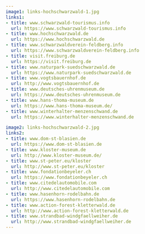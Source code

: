 ```yaml
---
image1: links-hochschwarzwald-1.jpg
links1:
- title: www.schwarzwald-tourismus.info
  url: https://www.schwarzwald-tourismus.info
- title: www.hochschwarzwald.de
  url: https://www.hochschwarzwald.de
- title: www.schwarzwaldverein-feldberg.info
  url: https://www.schwarzwaldverein-feldberg.info
- title: visit.freiburg.de
  url: https://visit.freiburg.de
- title: www.naturpark-suedschwarzwald.de
  url: https://www.naturpark-suedschwarzwald.de
- title: www.vogtsbauernhof.de
  url: http://www.vogtsbauernhof.de
- title: www.deutsches-uhrenmuseum.de
  url: https://www.deutsches-uhrenmuseum.de
- title: www.hans-thoma-museum.de
  url: https://www.hans-thoma-museum.de/
- title: www.winterhalter-menzenschwand.de
  url: https://www.winterhalter-menzenschwand.de

image2: links-hochschwarzwald-2.jpg
links2:
- title: www.dom-st-blasien.de
  url: https://www.dom-st-blasien.de
- title: www.kloster-museum.de
  url: http://www.kloster-museum.de/
- title: www.st-peter.eu/kloster
  url: http://www.st-peter.eu/kloster
- title: www.fondationbeyeler.ch
  url: https://www.fondationbeyeler.ch
- title: www.citedelautomobile.com
  url: http://www.citedelautomobile.com
- title: www.hasenhorn-rodelbahn.de
  url: https://www.hasenhorn-rodelbahn.de
- title: www.action-forest-kletterwald.de
  url: http://www.action-forest-kletterwald.de
- title: www.strandbad-windgfaellweiher.de
  url: http://www.strandbad-windgfaellweiher.de
---
```


